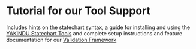 # Tutorial for our Tool Support

Includes hints on the statechart syntax, a guide for installing and using the [YAKINDU Statechart Tools](https://www.itemis.com/en/yakindu/state-machine/) and complete setup instructions and feature documentation for our [Validation Framework](https://github.com/hpi-sam/sct-validation-framework) 